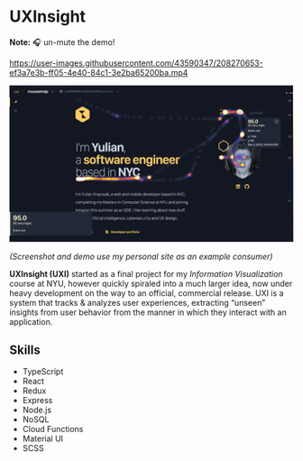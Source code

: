 # UXInsight

**Note:** 🎧 un-mute the demo!

https://user-images.githubusercontent.com/43590347/208270653-ef3a7e3b-ff05-4e40-84c1-3e2ba65200ba.mp4

![uxi-screenshot](/assets/uxi-ss.png)

*(Screenshot and demo use my personal site as an example consumer)*

**UXInsight (UXI)** started as a final project for my _Information Visualization_ course at NYU, however quickly spiraled into a much larger idea, now under heavy development on the way to an official, commercial release. UXI is a system that tracks & analyzes user experiences, extracting “unseen” insights from user behavior from the manner in which they interact with an application.

## Skills

- TypeScript
- React
- Redux
- Express
- Node.js
- NoSQL
- Cloud Functions
- Material UI
- SCSS
